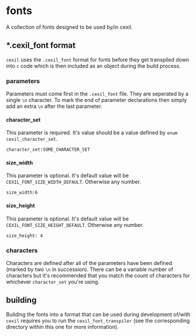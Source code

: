 # fonts

A collection of fonts designed to be used by/in cexil.

## *.cexil_font format

`cexil` uses the `.cexil_font` format for fonts before they get transpiled down into `c` code which is then included as an object during the build process.

### parameters

Parameters must come first in the `.cexil_font` file.
They are seperated by a single `\n` character.
To mark the end of parameter declarations then simply add an extra `\n` after the last parameter.

#### character_set

This parameter is required.
It's value should be a value defined by `enum cexil_character_set`.

```
character_set:SOME_CHARACTER_SET
```

#### size_width

This parameter is optional. It's default value will be `CEXIL_FONT_SIZE_WIDTH_DEFAULT`.
Otherwise any number.

```
size_width:6
```

#### size_height

This parameter is optional. It's default value will be `CEXIL_FONT_SIZE_HEIGHT_DEFAULT`.
Otherwise any number.

```
size_height: 4
```

### characters

Characters are defined after all of the parameters have been defined (marked by two `\n` in succession).
There can be a variable number of characters but it's recommended that you match the count of characters for whichever `character_set` you're using.

## building

Building the fonts into a format that can be used during development of/with `cexil` requires you to run the `cexil_font_transpiler` (see the corresponding directory within this one for more information).

